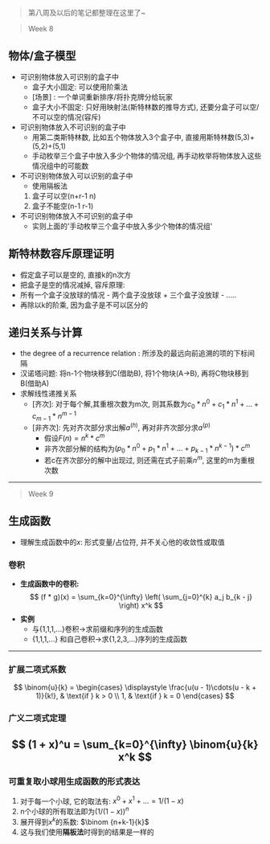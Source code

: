 > 第八周及以后的笔记都整理在这里了~

> Week 8
## 物体/盒子模型
- 可识别物体放入可识别的盒子中
    - 盒子大小固定: 可以使用阶乘法
    - [场景] : 一个单词重新排序/将扑克牌分给玩家
    - 盒子大小不固定: 只好用映射法(斯特林数的推导方式), 还要分盒子可以空/不可以空的情况(容斥)
- 可识别物体放入不可识别的盒子中
    - 用第二类斯特林数, 比如五个物体放入3个盒子中, 直接用斯特林数(5,3)+(5,2)+(5,1)
    - 手动枚举三个盒子中放入多少个物体的情况组, 再手动枚举将物体放入这些情况组中的可能数
- 不可识别物体放入可以识别的盒子中
    - 使用隔板法
    1. 盒子可以空(n+r-1 n)
    2. 盒子不能空(n-1 r-1)
- 不可识别物体放入不可识别的盒子中
    - 实则上面的'手动枚举三个盒子中放入多少个物体的情况组'

## 斯特林数容斥原理证明
- 假定盒子可以是空的, 直接k的n次方
- 把盒子是空的情况减掉, 容斥原理: 
- 所有一个盒子没放球的情况 - 两个盒子没放球 + 三个盒子没放球 - .....
- 再除以k的阶乘, 因为盒子是不可以区分的

## 递归关系与计算
- the degree of a recurrence relation : 所涉及的最远向前追溯的项的下标间隔
- 汉诺塔问题: 将n-1个物块移到C(借助B), 将1个物块(A->B), 再将C物块移到B(借助A)
- 求解线性递推关系
    - [齐次]: 对于每个解,其重根次数为m次, 则其系数为$c_0*n^{0} + c_1*n^{1}+...+c_{m-1}*n^{m-1}$
    - [非齐次]: 先对齐次部分求出解$a^{(h)}$, 再对非齐次部分求$a^{(p)}$
        - 假设$F(n) = n^{k}*c^{m}$
        - 非齐次部分解的结构为$(p_0*n^{0} + p_1*n^{1}+...+p_{k-1}*n^{k-1})*c^{m}$
        - 若c在齐次部分的解中出现过, 则还需在式子前乘$n^{m}$, 这里的m为重根次数
---
> Week 9
## 生成函数
- 理解生成函数中的$x$: 形式变量/占位符, 并不关心他的收敛性或取值
### 卷积
- **生成函数中的卷积:**
$$
(f * g)(x) = \sum_{k=0}^{\infty} \left( \sum_{j=0}^{k} a_j b_{k - j} \right) x^k
$$
- **实例**
    - 与{1,1,1,...}卷积->求前缀和序列的生成函数
    - {1,1,1,...} 和自己卷积->求{1,2,3,...}序列的生成函数
---
### 扩展二项式系数
$$
\binom{u}{k} = 
\begin{cases}
\displaystyle \frac{u(u - 1)\cdots(u - k + 1)}{k!}, & \text{if } k > 0 \\
1, & \text{if } k = 0
\end{cases}
$$
### 广义二项式定理
$$
(1 + x)^u = \sum_{k=0}^{\infty} \binom{u}{k} x^k
$$
---
### 可重复取小球用生成函数的形式表达
1. 对于每一个小球, 它的取法有: $x^0 + x^1 + ... = 1/(1-x)$
2. n个小球的所有取法即为$(1/(1-x))^n$
3. 展开得到$x^k$的系数: $\binom {n+k-1}{k}$
4. 这与我们使用**隔板法**时得到的结果是一样的